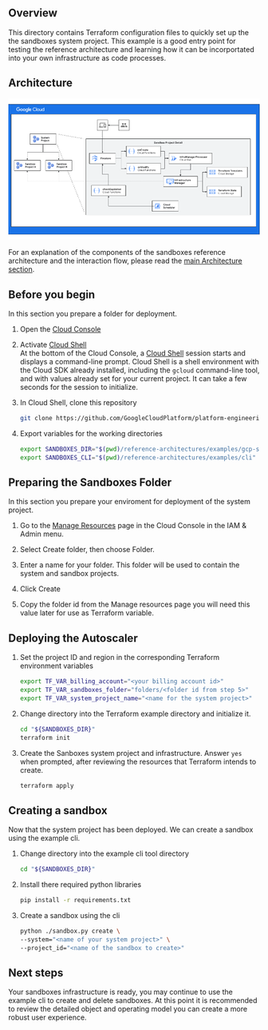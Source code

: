 ## Overview

This directory contains Terraform configuration files to quickly set up the
the sandboxes system project. This example is a good entry point for testing the reference architecture and learning how it can be incorportated into your own infrastructure as code processes.

## Architecture

![architecture-per-project](../../resources/high-level-arch.png)

For an explanation of the components of the sandboxes reference architecture and the interaction flow, please read the [main Architecture section](../README.md#architecture).

## Before you begin

In this section you prepare a folder for deployment.

1.  Open the [Cloud Console][cloud-console]
2.  Activate [Cloud Shell][cloud-shell] \
    At the bottom of the Cloud Console, a
    <a href='https://cloud.google.com/shell/docs/features'>Cloud Shell</a>
    session starts and displays a command-line prompt. Cloud Shell is a shell
    environment with the Cloud SDK already installed, including the
    <code>gcloud</code> command-line tool, and with values already set for your
    current project. It can take a few seconds for the session to initialize.

3.  In Cloud Shell, clone this repository

    ```sh
    git clone https://github.com/GoogleCloudPlatform/platform-engineering.git
    ```

4.  Export variables for the working directories

    ```sh
    export SANDBOXES_DIR="$(pwd)/reference-architectures/examples/gcp-sandboxes"
    export SANDBOXES_CLI="$(pwd)/reference-architectures/examples/cli"
    ```

## Preparing the Sandboxes Folder

In this section you prepare your enviroment for deployment of the system project.

1.  Go to the [Manage Resources][manage-resources] page in the Cloud Console in the IAM & Admin menu.
    
2.  Select Create folder, then choose Folder.

3.  Enter a name for your folder. This folder will be used to contain the system and sandbox projects.

4.  Click Create

5.  Copy the folder id from the Manage resources page you will need this value later for use as Terraform variable.

## Deploying the Autoscaler

1.  Set the project ID and region in the corresponding Terraform
    environment variables

    ```sh
    export TF_VAR_billing_account="<your billing account id>"
    export TF_VAR_sandboxes_folder="folders/<folder id from step 5>"
    export TF_VAR_system_project_name="<name for the system project>"
    ```

4.  Change directory into the Terraform example directory and initialize it.

    ```sh
    cd "${SANDBOXES_DIR}"
    terraform init
    ```

6.  Create the Sanboxes system project and  infrastructure. Answer `yes` when prompted,
    after reviewing the resources that Terraform intends to create.

    ```sh
    terraform apply
    ```

## Creating a sandbox

Now that the system project has been deployed. We can create a sandbox using the example cli.

1.  Change directory into the example cli tool directory

    ```sh
    cd "${SANDBOXES_DIR}"
    ```

2.  Install there required python libraries

    ```sh
    pip install -r requirements.txt
    ```

3.  Create a sandbox using the cli

    ```sh
    python ./sandbox.py create \
    --system="<name of your system project>" \
    --project_id="<name of the sandbox to create>"
    ```

## Next steps

Your sandboxes infrastructure is ready, you may continue to use the example cli to create and delete sandboxes. At this point it is recommended to review the detailed object and operating model you can create a more robust user experience.

<!-- LINKS: https://www.markdownguide.org/basic-syntax/#reference-style-links -->

[cloud-console]: https://console.cloud.google.com
[cloud-shell]: https://console.cloud.google.com/?cloudshell=true
[manage-resources]: https://console.cloud.google.com/cloud-resource-manage